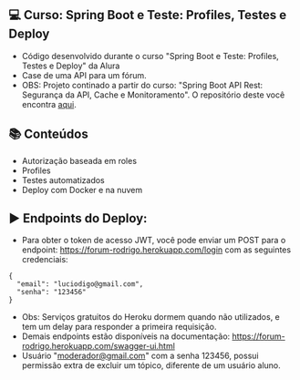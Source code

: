 ## 💻 Curso: Spring Boot e Teste: Profiles, Testes e Deploy 
- Código desenvolvido durante o curso "Spring Boot e Teste: Profiles, Testes e Deploy" da Alura	
- Case de uma API para um fórum.
- OBS: Projeto continado a partir do curso: "Spring Boot API Rest: Segurança da API, Cache e Monitoramento". O repositório deste você encontra [aqui](https://github.com/rodrigo-lucio/curso-spring-boot-seguranca-cache-monitoramento). 
## :books: Conteúdos
- Autorização baseada em roles	 
- Profiles
- Testes automatizados
- Deploy com Docker e na nuvem
## ▶️ Endpoints do Deploy:
- Para obter o token de acesso JWT, você pode enviar um POST para o endpoint: https://forum-rodrigo.herokuapp.com/login com as seguintes credenciais: 
```
{
  "email": "luciodigo@gmail.com",
  "senha": "123456"
}
```
- Obs: Serviços gratuitos do Heroku dormem quando não utilizados, e tem um delay para responder a primeira requisição. 
- Demais endpoints estão disponíveis na documentação: https://forum-rodrigo.herokuapp.com/swagger-ui.html
- Usuário "moderador@gmail.com" com a senha 123456, possui permissão extra de excluir um tópico, diferente de um usuário aluno.